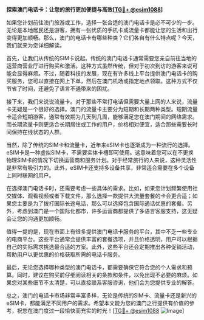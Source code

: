 **探索澳门电话卡：让您的旅行更加便捷与高效[[TG💪+ @esim1088](https://t.me/s/esim1088)]**

如果您计划前往澳门旅游或工作，选择一张合适的澳门电话卡是必不可少的一步。无论是本地居民还是游客，拥有一张优质的手机卡或流量卡都能让您的生活和出行变得更加顺畅。那么，澳门的电话卡有哪些种类？它们各自有什么特点呢？今天，我们就来为您详细解读。

首先，让我们从传统的SIM卡说起。传统的澳门电话卡通常需要您亲自前往当地的运营商营业厅进行购买和激活。这种方式虽然传统，但对于初次到访的游客来说可能会显得麻烦。不过，随着科技的发展，现在有许多线上平台提供澳门电话卡的购买服务，您可以直接在网上下单，然后在澳门机场或指定地点领取。这种方式不仅节省了时间，还避免了语言不通带来的困扰。

接下来，我们来说说流量卡。对于那些不常打电话但需要大量上网的人来说，流量卡无疑是一个很好的选择。澳门的流量卡主要分为短期和长期两种类型。短期流量卡适合短期游客，通常有效期为几天到几周，能够满足您在澳门期间的网络需求。而长期流量卡则更适合长期居住或工作的用户，价格相对便宜，适合那些需要长时间保持在线状态的人群。

当然，除了传统的SIM卡和流量卡，近年来eSIM卡也逐渐成为一种流行的选择。eSIM卡是一种虚拟SIM卡，不需要实体卡槽即可使用。这意味着您可以在不更换物理SIM卡的情况下切换运营商和服务计划。对于经常旅行的人来说，这种灵活性是非常有吸引力的。此外，eSIM卡还支持多设备共享，非常适合需要在多个设备上同时联网的用户。

在选择澳门电话卡时，还需要考虑一些具体的需求。比如，如果您计划频繁使用社交媒体、观看视频或者下载文件，那么选择一款提供大流量套餐的卡会更合适；如果您主要是为了拨打国际长途电话，那么可以选择包含国际通话优惠的套餐。另外，考虑到澳门是一个国际化都市，许多运营商都提供了多语言客服支持，这无疑会让您的沟通更加顺畅。

值得一提的是，现在市面上有很多提供澳门电话卡服务的平台，其中不乏一些专业的电商平台。这些平台通常会提供丰富的套餐选项，并且价格透明，用户可以根据自己的实际需求挑选最合适的方案。此外，这些平台还会定期推出各种促销活动，帮助用户以更优惠的价格获取所需的电话卡服务。

最后，无论您选择哪种类型的澳门电话卡，都需要确保它符合您的个人需求和预算。同时，建议在购买前仔细阅读相关的条款和条件，以免出现不必要的麻烦。如果您对某些细节不太清楚，可以直接联系客服咨询，他们会为您提供专业的解答。

总之，澳门的电话卡市场非常丰富多样，无论是传统的SIM卡、流量卡还是新兴的eSIM卡，都能满足不同用户的需求。希望本文能为您的澳门之行提供有价值的参考，祝您在澳门度过一段愉快而充实的时光！[[TG💪+ @esim1088](https://t.me/s/esim1088) ![Image](https://i.postimg.cc/4NQfJmqS/Snipaste-2025-05-13-00-14-12.png)]